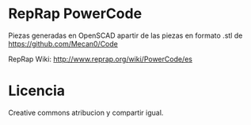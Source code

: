 RepRap PowerCode
================

Piezas generadas en OpenSCAD apartir de las piezas en formato .stl de https://github.com/Mecan0/Code

RepRap Wiki: http://www.reprap.org/wiki/PowerCode/es


Licencia 
================
Creative commons atribucion y compartir igual.
